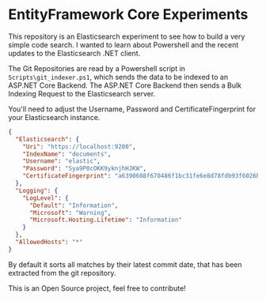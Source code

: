 # EntityFramework Core Experiments #

This repository is an Elasticsearch experiment to see how to build a very simple 
code search. I wanted to learn about Powershell and the recent updates to the 
Elasticsearch .NET client.

The Git Repositories are read by a Powershell script in `Scripts\git_indexer.ps1`, 
which sends the data to be indexed to an ASP.NET Core Backend. The ASP.NET Core 
Backend then sends a Bulk Indexing Request to the Elasticsearch server.

You'll need to adjust the Username, Password and CertificateFingerprint for your 
Elasticsearch instance.

```json
{
  "Elasticsearch": {
    "Uri": "https://localhost:9200",
    "IndexName": "documents",
    "Username": "elastic",
    "Password": "Sya9P0cOKK9yknjhHJKW",
    "CertificateFingerprint": "a6390608f670486f1bc31fe6e8d78fdb93f6026bd9ce58f0732961d362fd9f82"
  },
  "Logging": {
    "LogLevel": {
      "Default": "Information",
      "Microsoft": "Warning",
      "Microsoft.Hosting.Lifetime": "Information"
    }
  },
  "AllowedHosts": "*"
}
```

By default it sorts all matches by their latest commit date, that has been extracted 
from the git repository.

This is an Open Source project, feel free to contribute!
